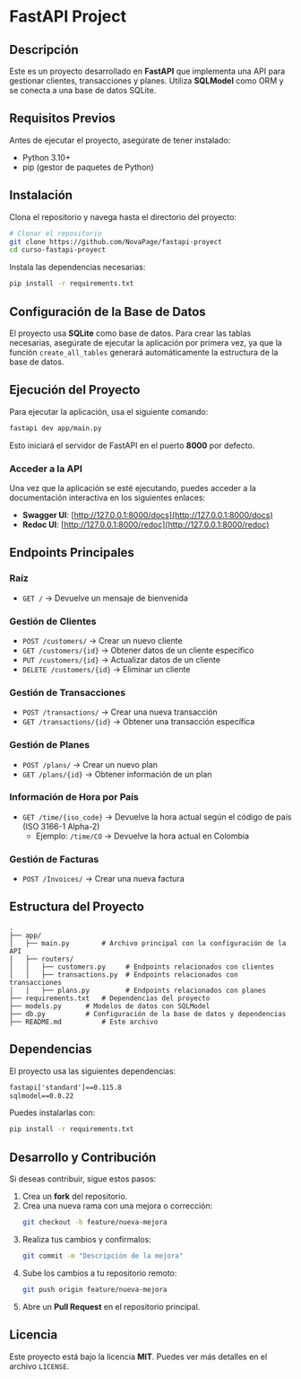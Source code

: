 # FastAPI Project

## Descripción
Este es un proyecto desarrollado en **FastAPI** que implementa una API para gestionar clientes, transacciones y planes. Utiliza **SQLModel** como ORM y se conecta a una base de datos SQLite.

## Requisitos Previos
Antes de ejecutar el proyecto, asegúrate de tener instalado:
- Python 3.10+
- pip (gestor de paquetes de Python)

## Instalación
Clona el repositorio y navega hasta el directorio del proyecto:

```sh
# Clonar el repositorio
git clone https://github.com/NovaPage/fastapi-proyect
cd curso-fastapi-proyect
```

Instala las dependencias necesarias:

```sh
pip install -r requirements.txt
```

## Configuración de la Base de Datos
El proyecto usa **SQLite** como base de datos. Para crear las tablas necesarias, asegúrate de ejecutar la aplicación por primera vez, ya que la función `create_all_tables` generará automáticamente la estructura de la base de datos.

## Ejecución del Proyecto
Para ejecutar la aplicación, usa el siguiente comando:

```sh
fastapi dev app/main.py
```

Esto iniciará el servidor de FastAPI en el puerto **8000** por defecto.

### Acceder a la API
Una vez que la aplicación se esté ejecutando, puedes acceder a la documentación interactiva en los siguientes enlaces:
- **Swagger UI**: [http://127.0.0.1:8000/docs](http://127.0.0.1:8000/docs)
- **Redoc UI**: [http://127.0.0.1:8000/redoc](http://127.0.0.1:8000/redoc)

## Endpoints Principales

### Raíz
- `GET /` → Devuelve un mensaje de bienvenida

### Gestión de Clientes
- `POST /customers/` → Crear un nuevo cliente
- `GET /customers/{id}` → Obtener datos de un cliente específico
- `PUT /customers/{id}` → Actualizar datos de un cliente
- `DELETE /customers/{id}` → Eliminar un cliente

### Gestión de Transacciones
- `POST /transactions/` → Crear una nueva transacción
- `GET /transactions/{id}` → Obtener una transacción específica

### Gestión de Planes
- `POST /plans/` → Crear un nuevo plan
- `GET /plans/{id}` → Obtener información de un plan

### Información de Hora por País
- `GET /time/{iso_code}` → Devuelve la hora actual según el código de país (ISO 3166-1 Alpha-2)
  - Ejemplo: `/time/CO` → Devuelve la hora actual en Colombia

### Gestión de Facturas
- `POST /Invoices/` → Crear una nueva factura

## Estructura del Proyecto

```
.
├── app/
│   ├── main.py        # Archivo principal con la configuración de la API
│   ├── routers/
│   │   ├── customers.py     # Endpoints relacionados con clientes
│   │   ├── transactions.py  # Endpoints relacionados con transacciones
│   │   ├── plans.py         # Endpoints relacionados con planes
├── requirements.txt   # Dependencias del proyecto
├── models.py      # Modelos de datos con SQLModel
├── db.py          # Configuración de la base de datos y dependencias
├── README.md          # Este archivo
```

## Dependencias
El proyecto usa las siguientes dependencias:
```txt
fastapi['standard']==0.115.8
sqlmodel==0.0.22
```
Puedes instalarlas con:
```sh
pip install -r requirements.txt
```

## Desarrollo y Contribución
Si deseas contribuir, sigue estos pasos:
1. Crea un **fork** del repositorio.
2. Crea una nueva rama con una mejora o corrección:
   ```sh
   git checkout -b feature/nueva-mejora
   ```
3. Realiza tus cambios y confírmalos:
   ```sh
   git commit -m "Descripción de la mejora"
   ```
4. Sube los cambios a tu repositorio remoto:
   ```sh
   git push origin feature/nueva-mejora
   ```
5. Abre un **Pull Request** en el repositorio principal.

## Licencia
Este proyecto está bajo la licencia **MIT**. Puedes ver más detalles en el archivo `LICENSE`.